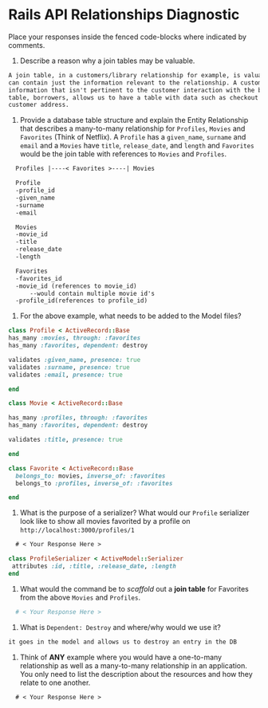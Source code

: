 # Rails API Relationships Diagnostic

Place your responses inside the fenced code-blocks where indicated by comments.

1.  Describe a reason why a join tables may be valuable.

  ```md
  A join table, in a customers/library relationship for example, is valuable because the join table
  can contain just the information relevant to the relationship. A customers table likely has personal
  information that isn't pertinent to the customer interaction with the books in the library. Creating a join
  table, borrowers, allows us to have a table with data such as checkout date and due date but not excess info such as
  customer address.
  ```

1.  Provide a database table structure and explain the Entity Relationship that
  describes a many-to-many relationship for `Profiles`, `Movies` and `Favorites`
  (Think of Netflix). A `Profile` has a `given_name`, `surname` and `email` and a
  `Movies` have `title`, `release_date`, and `length` and `Favorites` would be the
  join table with references to `Movies` and `Profiles`.

  ```md
    Profiles |----< Favorites >----| Movies

    Profile
    -profile_id
    -given_name
    -surname
    -email

    Movies
    -movie_id
    -title
    -release_date
    -length

    Favorites
    -favorites_id
    -movie_id (references to movie_id)
        --would contain multiple movie id's
    -profile_id(references to profile_id)
  ```

1.  For the above example, what needs to be added to the Model files?

  ```rb
  class Profile < ActiveRecord::Base
  has_many :movies, through: :favorites
  has_many :favorites, dependent: destroy

  validates :given_name, presence: true
  validates :surname, presence: true
  validates :email, presence: true

  end
  ```

  ```rb
  class Movie < ActiveRecord::Base

  has_many :profiles, through: :favorites
  has_many :favorites, dependent: destroy

  validates :title, presence: true

  end
  ```

  ```rb
  class Favorite < ActiveRecord::Base
    belongs_to: movies, inverse_of: :favorites
    belongs_to :profiles, inverse_of: :favorites

  end
  ```

1.  What is the purpose of a serializer? What would our `Profile` serializer look
like to show all movies favorited by a profile on
`http://localhost:3000/profiles/1`

  ```md
    # < Your Response Here >
  ```

  ```rb
  class ProfileSerializer < ActiveModel::Serializer
   attributes :id, :title, :release_date, :length
  end
  ```

1.  What would the command be to _scaffold_ out a **join table** for Favorites from
the above `Movies` and `Profiles`.

  ```sh
    # < Your Response Here >
  ```

1.  What is `Dependent: Destroy` and where/why would we use it?

  ```md
  it goes in the model and allows us to destroy an entry in the DB 
  ```

1.  Think of **ANY** example where you would have a one-to-many relationship as well
as a many-to-many relationship in an application. You only need to list the
description about the resources and how they relate to one another.

  ```md
    # < Your Response Here >
  ```
